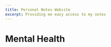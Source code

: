 ```yaml
---
title: Personal Notes Website
excerpt: Providing me eazy access to my notes
---
```

# Mental Health
